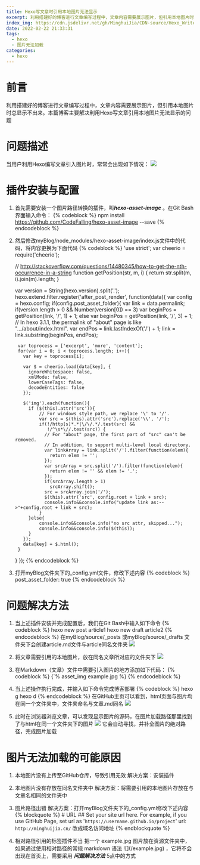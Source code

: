 ```yaml
---
title: Hexo写文章时引用本地图片无法显示
excerpt: 利用搭建好的博客进行文章编写过程中，文章内容需要展示图片，但引用本地图片时总显示不出来。本篇博客主要解决利用Hexo写文章引用本地图片无法显示的问题
index_img: https://cdn.jsdelivr.net/gh/MinghuiJia/CDN-source/Hexo_Write_The_Article_Images_Cannot_Be_Displayed/index_img4.png
date: 2022-02-22 21:33:31
tags:
  - hexo
  - 图片无法加载
categories:
  - hexo
---
```


# 前言
利用搭建好的博客进行文章编写过程中，文章内容需要展示图片，但引用本地图片时总显示不出来。本篇博客主要解决利用Hexo写文章引用本地图片无法显示的问题
<!-- more -->

# 问题描述
当用户利用Hexo编写文章引入图片时，常常会出现如下情况：
![](https://cdn.jsdelivr.net/gh/MinghuiJia/CDN-source/Hexo_Write_The_Article_Images_Cannot_Be_Displayed/step1.png)

# 插件安装与配置
1. 首先需要安装一个图片路径转换的插件，叫***hexo-asset-image*** 。在Git Bash界面输入命令：
{% codeblock %}
	npm install https://github.com/CodeFalling/hexo-asset-image --save
{% endcodeblock %}

2. 然后修改myBlog/node_modules/hexo-asset-image/index.js文件中的代码，将内容更换为下面代码
{% codeblock %}
	'use strict';
	var cheerio = require('cheerio');

	// http://stackoverflow.com/questions/14480345/how-to-get-the-nth-occurrence-in-a-string
	function getPosition(str, m, i) {
	  return str.split(m, i).join(m).length;
	}

	var version = String(hexo.version).split('.');
	hexo.extend.filter.register('after_post_render', function(data){
	  var config = hexo.config;
	  if(config.post_asset_folder){
			var link = data.permalink;
		if(version.length > 0 && Number(version[0]) == 3)
		   var beginPos = getPosition(link, '/', 1) + 1;
		else
		   var beginPos = getPosition(link, '/', 3) + 1;
		// In hexo 3.1.1, the permalink of "about" page is like ".../about/index.html".
		var endPos = link.lastIndexOf('/') + 1;
		link = link.substring(beginPos, endPos);

		var toprocess = ['excerpt', 'more', 'content'];
		for(var i = 0; i < toprocess.length; i++){
		  var key = toprocess[i];
	 
		  var $ = cheerio.load(data[key], {
			ignoreWhitespace: false,
			xmlMode: false,
			lowerCaseTags: false,
			decodeEntities: false
		  });

		  $('img').each(function(){
			if ($(this).attr('src')){
				// For windows style path, we replace '\' to '/'.
				var src = $(this).attr('src').replace('\\', '/');
				if(!/http[s]*.*|\/\/.*/.test(src) &&
				   !/^\s*\//.test(src)) {
				  // For "about" page, the first part of "src" can't be removed.
				  // In addition, to support multi-level local directory.
				  var linkArray = link.split('/').filter(function(elem){
					return elem != '';
				  });
				  var srcArray = src.split('/').filter(function(elem){
					return elem != '' && elem != '.';
				  });
				  if(srcArray.length > 1)
					srcArray.shift();
				  src = srcArray.join('/');
				  $(this).attr('src', config.root + link + src);
				  console.info&&console.info("update link as:-->"+config.root + link + src);
				}
			}else{
				console.info&&console.info("no src attr, skipped...");
				console.info&&console.info($(this));
			}
		  });
		  data[key] = $.html();
		}
	  }
	});
{% endcodeblock %}

3. 打开myBlog文件夹下的_config.yml文件，修改下述内容
{% codeblock %}
	post_asset_folder: true
{% endcodeblock %}

# 问题解决方法
1. 当上述插件安装并完成配置后，我们在Git Bash中输入如下命令
{% codeblock %}
	hexo new post article1
	hexo new draft article2
{% endcodeblock %}
在myBlog/source/_posts 或myBlog/source/_drafts 文件夹下会创建article.md文件与article同名文件夹
![](https://cdn.jsdelivr.net/gh/MinghuiJia/CDN-source/Hexo_Write_The_Article_Images_Cannot_Be_Displayed/step2.png)

2. 将文章需要引用的本地图片，放在同名文章所对应的文件夹下
![](https://cdn.jsdelivr.net/gh/MinghuiJia/CDN-source/Hexo_Write_The_Article_Images_Cannot_Be_Displayed/step3.png)

3. 在Markdown（文章）文件中需要引入图片的地方添加如下代码：
{% codeblock %}
	{`% asset_img example.jpg %}
{% endcodeblock %}

4. 当上述操作执行完成，并输入如下命令完成博客部署
{% codeblock %}
	hexo g
	hexo d
{% endcodeblock %}
在GitHub主页可以看到，html页面与图片均在同一个文件夹中，文件夹命名与文章.md同名
![](https://cdn.jsdelivr.net/gh/MinghuiJia/CDN-source/Hexo_Write_The_Article_Images_Cannot_Be_Displayed/step4.png)

5. 此时在浏览器浏览文章，可以发现显示图片的源码，在图片加载路径那里找到了与html在同一个文件夹下的图片
![](https://cdn.jsdelivr.net/gh/MinghuiJia/CDN-source/Hexo_Write_The_Article_Images_Cannot_Be_Displayed/step5.png)
它会自动寻找，并补全图片的绝对路径，完成图片加载

# 图片无法加载的可能原因
1. 本地图片没有上传至GitHub仓库，导致引用无效
解决方案：安装插件

2. 本地图片没有存放在同名文件夹中
解决方案：将需要引用的本地图片存放在与文章名相同的文件夹中

3. 图片路径出错
解决方案：打开myBlog文件夹下的_config.yml修改下述内容
{% blockquote %}
	\# URL
	\#\# Set your site url here. For example, if you use GitHub Page, set url as '`https://username.github.io/project`'
	url: `http://minghuijia.cn/` 改成域名访问地址
{% endblockquote %}

4. 相对路径引用的标签插件不当
把一个 example.jpg 图片放在资源文件夹中，如果通过使用相对路径的常规 markdown 语法 \!\[\](/example.jpg) ，它将不会出现在首页上，需要采用 ***问题解决方法*** 5点中的方式

